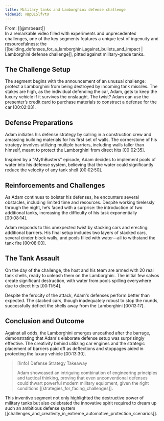 ```yaml
---
title: Military tanks and Lamborghini defense challenge
videoId: vBpQ1SlfVtU
---
```


From: [[@mrbeast]] <br/> 
In a remarkable video filled with experiments and unprecedented challenges, one of the key segments features a unique test of ingenuity and resourcefulness: the [[building_defenses_for_a_lamborghini_against_bullets_and_impact | Lamborghini defense challenge]], pitted against military-grade tanks.

## The Challenge Setup

The segment begins with the announcement of an unusual challenge: protect a Lamborghini from being destroyed by incoming tank missiles. The stakes are high, as the individual defending the car, Adam, gets to keep the luxury vehicle if it survives the onslaught. The twist? Adam can use the presenter’s credit card to purchase materials to construct a defense for the car <a class="yt-timestamp" data-t="00:02:03">[00:02:03]</a>.

## Defense Preparations

Adam initiates his defense strategy by calling in a construction crew and amassing building materials for his first set of walls. The cornerstone of his strategy involves utilizing multiple barriers, including walls taller than himself, meant to protect the Lamborghini from direct hits <a class="yt-timestamp" data-t="00:02:35">[00:02:35]</a>.

Inspired by a "MythBusters" episode, Adam decides to implement pools of water into his defense system, believing that the water could significantly reduce the velocity of any tank shell <a class="yt-timestamp" data-t="00:02:50">[00:02:50]</a>.

## Reinforcements and Challenges

As Adam continues to bolster his defenses, he encounters several obstacles, including limited time and resources. Despite working tirelessly through the night, he’s faced with a surprise: the introduction of two additional tanks, increasing the difficulty of his task exponentially <a class="yt-timestamp" data-t="00:08:14">[00:08:14]</a>.

Adam responds to this unexpected twist by stacking cars and erecting additional barriers. His final setup includes two layers of stacked cars, several cinder block walls, and pools filled with water—all to withstand the tank fire <a class="yt-timestamp" data-t="00:08:00">[00:08:00]</a>.

## The Tank Assault

On the day of the challenge, the host and his team are armed with 20 real tank shells, ready to unleash them on the Lamborghini. The initial few salvos create significant destruction, with water from pools spilling everywhere due to direct hits <a class="yt-timestamp" data-t="00:11:54">[00:11:54]</a>.

Despite the ferocity of the attack, Adam's defenses perform better than expected. The stacked cars, though inadequately robust to stop the rounds, successfully deflect the shells away from the Lamborghini <a class="yt-timestamp" data-t="00:13:17">[00:13:17]</a>.

## Conclusion and Outcome

Against all odds, the Lamborghini emerges unscathed after the barrage, demonstrating that Adam's elaborate defense setup was surprisingly effective. The creativity behind utilizing car engines and the strategic placement of barriers paid off as deflections and stoppages aided in protecting the luxury vehicle <a class="yt-timestamp" data-t="00:13:30">[00:13:30]</a>.

> [!info] Defense Strategy Takeaway
> 
> Adam showcased an intriguing combination of engineering principles and tactical thinking, proving that even unconventional defenses could thwart powerful modern military equipment, given the right conditions [[strategies_for_facing_challenges]].

This inventive segment not only highlighted the destructive power of military tanks but also celebrated the innovative spirit required to dream up such an ambitious defense system [[challenges_and_creativity_in_extreme_automotive_protection_scenarios]].
